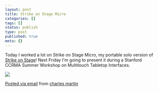 ```yaml
---
layout: post
title: Strike on Stage Micro
categories: []
tags: []
status: publish
type: post
published: true
meta: {}
---
```




Today I worked a lot on Strike on Stage Micro, my portable solo
version of [Strike on Stage](http://strikeonstage.posterous.com)! Next
Friday I'm going to present it during a Stanford CCRMA Summer Workshop
on Multitouch Tabletop Interfaces. 

![]({{site.baseurl}}/assets/posterous/charlesmartin/07/2010-07-strikeonstagemicroscreenshot.png)

[Posted via email](http://posterous.com)  from 
[charles martin](http://charlesmartin.posterous.com/strike-on-stage-micro)
